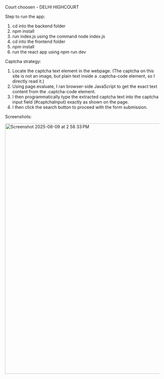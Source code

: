 Court choosen - DELHI HIGHCOURT

Step to run the app:

1. cd into the backend folder
2. npm install
3. run index.js using the command node index.js
4. cd into the frontend folder
5. npm install
6. run the react app using npm run dev

Captcha strategy:

1. Locate the captcha text element in the webpage. (The captcha on this site is not an image, but plain text inside a .captcha-code element, so I directly read it.)
2. Using page.evaluate, I ran browser-side JavaScript to get the exact text content from the .captcha-code element.
3. I then programmatically type the extracted captcha text into the captcha input field (#captchaInput) exactly as shown on the page.
4. I then click the search button to proceed with the form submission.

Screenshots:

<img width="1440" height="820" alt="Screenshot 2025-08-09 at 2 58 33 PM" src="https://github.com/user-attachments/assets/74cad51e-138b-4667-8a5f-3735e323006f" />
